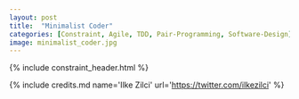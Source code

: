 ```yaml
---
layout: post
title:  "Minimalist Coder"
categories: [Constraint, Agile, TDD, Pair-Programming, Software-Design]
image: minimalist_coder.jpg
---
```


{% include constraint_header.html %}

{% include credits.md name='Ilke Zilci' url='https://twitter.com/ilkezilci' %}
